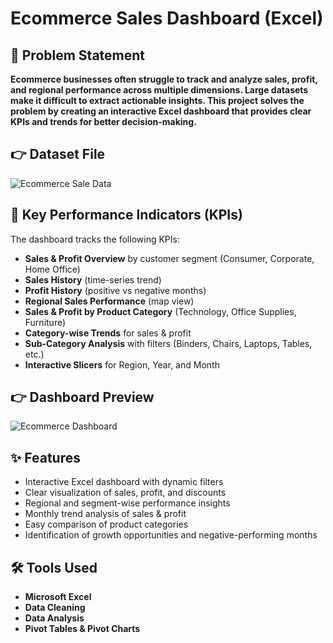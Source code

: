 # Ecommerce Sales Dashboard (Excel)

## 📝 Problem Statement  
**Ecommerce businesses often struggle to track and analyze sales, profit, and regional performance across multiple dimensions. Large datasets make it difficult to extract actionable insights. This project solves the problem by creating an **interactive Excel dashboard** that provides clear KPIs and trends for better decision-making.**  

## 👉  Dataset File 
![Ecommerce Sale Data](./Dashboard.png)  

## 📌 Key Performance Indicators (KPIs)  
The dashboard tracks the following KPIs:  
- **Sales & Profit Overview** by customer segment (Consumer, Corporate, Home Office)  
- **Sales History** (time-series trend)  
- **Profit History** (positive vs negative months)  
- **Regional Sales Performance** (map view)  
- **Sales & Profit by Product Category** (Technology, Office Supplies, Furniture)  
- **Category-wise Trends** for sales & profit  
- **Sub-Category Analysis** with filters (Binders, Chairs, Laptops, Tables, etc.)  
- **Interactive Slicers** for Region, Year, and Month  

## 👉  Dashboard Preview  
![Ecommerce Dashboard](./Dashboard.png)  

## ✨ Features  
- Interactive Excel dashboard with dynamic filters  
- Clear visualization of sales, profit, and discounts  
- Regional and segment-wise performance insights  
- Monthly trend analysis of sales & profit  
- Easy comparison of product categories  
- Identification of growth opportunities and negative-performing months  

## 🛠️ Tools Used  
- **Microsoft Excel**  
- **Data Cleaning**  
- **Data Analysis**  
- **Pivot Tables & Pivot Charts**


